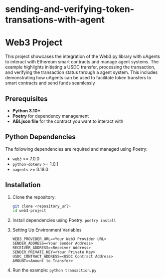 # sending-and-verifying-token-transations-with-agent

# Web3 Project

This project showcases the integration of the Web3.py library with uAgents to interact with Ethereum smart contracts and manage agent systems. The example highlights initiating a USDC transfer, processing the transaction, and verifying the transaction status through a agent system. This includes demonstrating how uAgents can be used to facilitate token transfers to smart contracts and send funds seamlessly

## Prerequisites

- **Python 3.10+**
- **Poetry** for dependency management
- **ABI.json file** for the contract you want to interact with

## Python Dependencies

The following dependencies are required and managed using Poetry:

- `web3` >= 7.0.0
- `python-dotenv` >= 1.0.1
- `uagents` >= 0.18.0

## Installation

1. Clone the repository:

   ```bash
   git clone <repository_url>
   cd web3-project
   ```

2. Install dependencies using Poetry:
   `poetry install`

3. Setting Up Environment Variables

   ```plaintext
   WEB3_PROVIDER_URL=<Your Web3 Provider URL>
   SENDER_ADDRESS=<Your Sender Address>
   RECEIVER_ADDRESS=<Receiver Address>
   SENDER_PRIVATE_KEY=<Your Private Key>
   USDC_CONTRACT_ADDRESS=<USDC Contract Address>
   AMOUNT=<Amount to Transfer>
   ```

4. Run the example: `python transaction.py`
